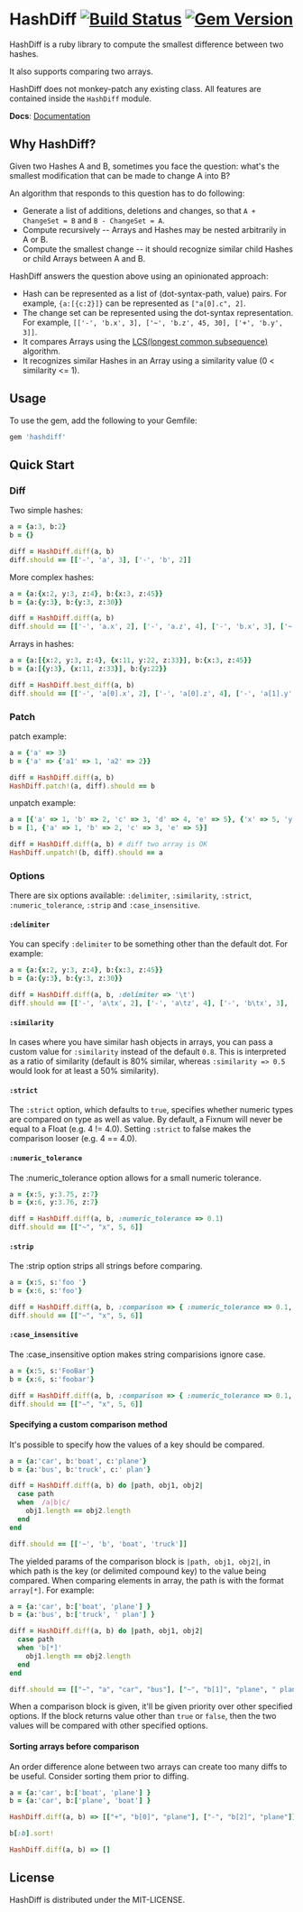 # HashDiff [![Build Status](https://secure.travis-ci.org/liufengyun/hashdiff.png)](http://travis-ci.org/liufengyun/hashdiff) [![Gem Version](https://badge.fury.io/rb/hashdiff.png)](http://badge.fury.io/rb/hashdiff)

HashDiff is a ruby library to compute the smallest difference between two hashes.

It also supports comparing two arrays.

HashDiff does not monkey-patch any existing class. All features are contained inside the `HashDiff` module.

**Docs**: [Documentation](http://rubydoc.info/gems/hashdiff)

## Why HashDiff?

Given two Hashes A and B, sometimes you face the question: what's the smallest modification that can be made to change A into B?

An algorithm that responds to this question has to do following:

* Generate a list of additions, deletions and changes, so that `A + ChangeSet = B` and `B - ChangeSet = A`.
* Compute recursively -- Arrays and Hashes may be nested arbitrarily in A or B.
* Compute the smallest change -- it should recognize similar child Hashes or child Arrays between A and B.

HashDiff answers the question above using an opinionated approach:

* Hash can be represented as a list of (dot-syntax-path, value) pairs. For example, `{a:[{c:2}]}` can be represented as `["a[0].c", 2]`.
* The change set can be represented using the dot-syntax representation. For example, `[['-', 'b.x', 3], ['~', 'b.z', 45, 30], ['+', 'b.y', 3]]`.
* It compares Arrays using the [LCS(longest common subsequence)](http://en.wikipedia.org/wiki/Longest_common_subsequence_problem) algorithm.
* It recognizes similar Hashes in an Array using a similarity value (0 < similarity <= 1).

## Usage

To use the gem, add the following to your Gemfile:

```ruby
gem 'hashdiff'
```

## Quick Start

### Diff

Two simple hashes:

```ruby
a = {a:3, b:2}
b = {}

diff = HashDiff.diff(a, b)
diff.should == [['-', 'a', 3], ['-', 'b', 2]]
```

More complex hashes:

```ruby
a = {a:{x:2, y:3, z:4}, b:{x:3, z:45}}
b = {a:{y:3}, b:{y:3, z:30}}

diff = HashDiff.diff(a, b)
diff.should == [['-', 'a.x', 2], ['-', 'a.z', 4], ['-', 'b.x', 3], ['~', 'b.z', 45, 30], ['+', 'b.y', 3]]
```

Arrays in hashes:

```ruby
a = {a:[{x:2, y:3, z:4}, {x:11, y:22, z:33}], b:{x:3, z:45}}
b = {a:[{y:3}, {x:11, z:33}], b:{y:22}}

diff = HashDiff.best_diff(a, b)
diff.should == [['-', 'a[0].x', 2], ['-', 'a[0].z', 4], ['-', 'a[1].y', 22], ['-', 'b.x', 3], ['-', 'b.z', 45], ['+', 'b.y', 22]]
```

### Patch

patch example:

```ruby
a = {'a' => 3}
b = {'a' => {'a1' => 1, 'a2' => 2}}

diff = HashDiff.diff(a, b)
HashDiff.patch!(a, diff).should == b
```

unpatch example:

```ruby
a = [{'a' => 1, 'b' => 2, 'c' => 3, 'd' => 4, 'e' => 5}, {'x' => 5, 'y' => 6, 'z' => 3}, 1]
b = [1, {'a' => 1, 'b' => 2, 'c' => 3, 'e' => 5}]

diff = HashDiff.diff(a, b) # diff two array is OK
HashDiff.unpatch!(b, diff).should == a
```

### Options

There are six options available: `:delimiter`, `:similarity`,
`:strict`, `:numeric_tolerance`, `:strip` and `:case_insensitive`.

#### `:delimiter`

You can specify `:delimiter` to be something other than the default dot. For example:

```ruby
a = {a:{x:2, y:3, z:4}, b:{x:3, z:45}}
b = {a:{y:3}, b:{y:3, z:30}}

diff = HashDiff.diff(a, b, :delimiter => '\t')
diff.should == [['-', 'a\tx', 2], ['-', 'a\tz', 4], ['-', 'b\tx', 3], ['~', 'b\tz', 45, 30], ['+', 'b\ty', 3]]
```

#### `:similarity`

In cases where you have similar hash objects in arrays, you can pass a custom value for `:similarity` instead of the default `0.8`.  This is interpreted as a ratio of similarity (default is 80% similar, whereas `:similarity => 0.5` would look for at least a 50% similarity).

#### `:strict`

The `:strict` option, which defaults to `true`, specifies whether numeric types are compared on type as well as value.  By default, a Fixnum will never be equal to a Float (e.g. 4 != 4.0).  Setting `:strict` to false makes the comparison looser (e.g. 4 == 4.0).

#### `:numeric_tolerance`

The :numeric_tolerance option allows for a small numeric tolerance.

```ruby
a = {x:5, y:3.75, z:7}
b = {x:6, y:3.76, z:7}

diff = HashDiff.diff(a, b, :numeric_tolerance => 0.1)
diff.should == [["~", "x", 5, 6]]
```

#### `:strip`

The :strip option strips all strings before comparing.

```ruby
a = {x:5, s:'foo '}
b = {x:6, s:'foo'}

diff = HashDiff.diff(a, b, :comparison => { :numeric_tolerance => 0.1, :strip => true })
diff.should == [["~", "x", 5, 6]]
```

#### `:case_insensitive`

The :case_insensitive option makes string comparisions ignore case.

```ruby
a = {x:5, s:'FooBar'}
b = {x:6, s:'foobar'}

diff = HashDiff.diff(a, b, :comparison => { :numeric_tolerance => 0.1, :case_insensitive => true })
diff.should == [["~", "x", 5, 6]]
```

#### Specifying a custom comparison method

It's possible to specify how the values of a key should be compared.

```ruby
a = {a:'car', b:'boat', c:'plane'}
b = {a:'bus', b:'truck', c:' plan'}

diff = HashDiff.diff(a, b) do |path, obj1, obj2|
  case path
  when  /a|b|c/
    obj1.length == obj2.length
  end
end

diff.should == [['~', 'b', 'boat', 'truck']]
```

The yielded params of the comparison block is `|path, obj1, obj2|`, in which path is the key (or delimited compound key) to the value being compared. When comparing elements in array, the path is with the format `array[*]`. For example:

```ruby
a = {a:'car', b:['boat', 'plane'] }
b = {a:'bus', b:['truck', ' plan'] }

diff = HashDiff.diff(a, b) do |path, obj1, obj2|
  case path
  when 'b[*]'
    obj1.length == obj2.length
  end
end

diff.should == [["~", "a", "car", "bus"], ["~", "b[1]", "plane", " plan"], ["-", "b[0]", "boat"], ["+", "b[0]", "truck"]]
```

When a comparison block is given, it'll be given priority over other specified options. If the block returns value other than `true` or `false`, then the two values will be compared with other specified options.

#### Sorting arrays before comparison

An order difference alone between two arrays can create too many diffs to be useful. Consider sorting them prior to diffing.

```ruby
a = {a:'car', b:['boat', 'plane'] }
b = {a:'car', b:['plane', 'boat'] }

HashDiff.diff(a, b) => [["+", "b[0]", "plane"], ["-", "b[2]", "plane"]]

b[:b].sort!

HashDiff.diff(a, b) => []
```

## License

HashDiff is distributed under the MIT-LICENSE.

